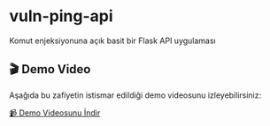 # vuln-ping-api
 Komut enjeksiyonuna açık basit bir Flask API uygulaması
## 🎬 Demo Video

Aşağıda bu zafiyetin istismar edildiği demo videosunu izleyebilirsiniz:

[📹 Demo Videosunu İndir](./demo.mp4)
